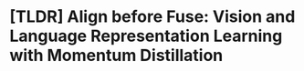 # [TLDR] Align before Fuse: Vision and Language Representation Learning with Momentum Distillation 
